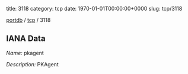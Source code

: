 title: 3118
category: tcp
date: 1970-01-01T00:00:00+0000
slug: tcp/3118

[portdb](/) / [tcp](/category/tcp.html) / 3118


## IANA Data

_Name:_ pkagent

_Description:_ PKAgent


